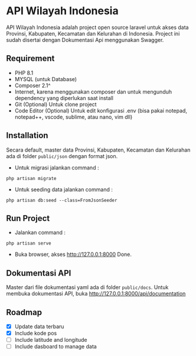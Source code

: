 # API Wilayah Indonesia
API Wilayah Indonesia adalah project open source laravel untuk akses data Provinsi, Kabupaten, Kecamatan dan Kelurahan di Indonesia.
Project ini sudah disertai dengan Dokumentasi Api menggunakan Swagger.
## Requirement
- PHP 8.1
- MYSQL (untuk Database)
- Composer 2.1^
- Internet, karena menggunakan composer dan untuk mengunduh dependency yang diperlukan saat install
- Git (Optional) Untuk clone project
- Code Editor (Optional) Untuk edit konfigurasi .env (bisa pakai notepad, notepad++, vscode, sublime, atau nano, vim dll)

## Installation
Secara default, master data  Provinsi, Kabupaten, Kecamatan dan Kelurahan ada di folder `public/json` dengan format json.

- Untuk migrasi jalankan command :
```
php artisan migrate
```
- Untuk seeding data jalankan command :
```
php artisan db:seed --class=FromJsonSeeder
```
## Run Project
- Jalankan command :
```
php artisan serve
```
- Buka browser, akses http://127.0.0.1:8000
Done.

## Dokumentasi API
Master dari file dokumentasi yaml ada di folder `public/docs`.
Untuk membuka dokumentasi API, buka  http://127.0.0.1:8000/api/documentation

## Roadmap
- [x] Update data terbaru
- [x] Include kode pos
- [ ] Include latitude and longitude
- [ ] Include dasboard to manage data
